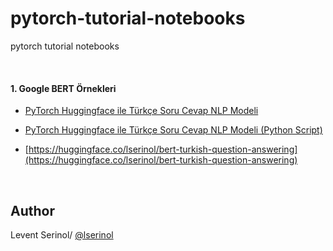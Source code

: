 # pytorch-tutorial-notebooks
pytorch tutorial notebooks

<br/>

#### 1. Google BERT Örnekleri
* [PyTorch Huggingface ile Türkçe Soru Cevap NLP Modeli ](https://github.com/lserinol/pytorch-tutorial-notebooks/blob/master/Google%20BERT%20ve%20PyTorch%20ile%20T%C3%BCrk%C3%A7e%20Soru%20Cevap%20Modeli.ipynb)
* [PyTorch Huggingface ile Türkçe Soru Cevap NLP Modeli (Python Script)](https://github.com/lserinol/pytorch-tutorial-notebooks/blob/master/Google%20BERT%20ve%20PyTorch%20ile%20T%C3%BCrk%C3%A7e%20Soru%20Cevap%20Modeli.py)

* [https://huggingface.co/lserinol/bert-turkish-question-answering](https://huggingface.co/lserinol/bert-turkish-question-answering)
<br/>


## Author
Levent Serinol/ [@lserinol](https://github.com/lserinol)
